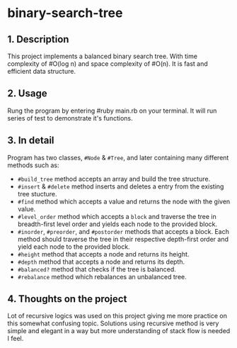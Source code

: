# binary-search-tree

## 1. Description
This project implements a balanced binary search tree. With time complexity of #O(log n) and space complexity of #O(n). It is fast and efficient data structure.

## 2. Usage
Rung the program by entering #ruby main.rb on your terminal. It will run series of test to demonstrate it's functions. 

## 3. In detail
Program has two classes, `#Node` & `#Tree`, and later containing many different methods such as:
- `#build_tree` method accepts an array and build the tree structure.
- `#insert` & `#delete` method inserts and deletes a entry from the existing tree stucture. 
- `#find` method which accepts a value and returns the node with the given value.
- `#level_order` method which accepts a `block` and traverse the tree in breadth-first level order and yields each node to the provided block. 
- `#inorder`, `#preorder`, and `#postorder` methods that accepts a block. Each method should traverse the tree in their respective depth-first order and yield each node to the provided block. 
- `#height` method that accepts a node and returns its height.
- `#depth` method that accepts a node and returns its depth.
- `#balanced?` method that checks if the tree is balanced.
- `#rebalance` method which rebalances an unbalanced tree.

## 4. Thoughts on the project
Lot of recursive logics was used on this project giving me more practice on this somewhat confusing topic. Solutions using recursive method is very simple and elegant in a way but more understanding of stack flow is needed I feel. 